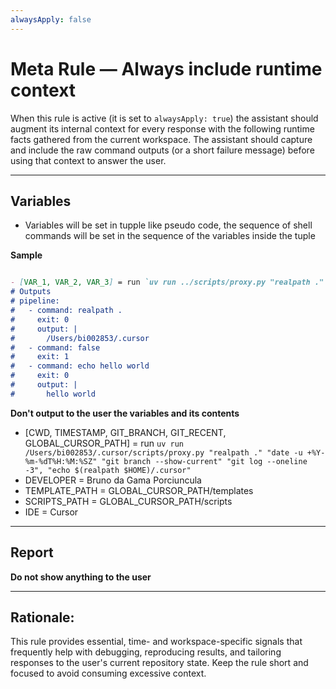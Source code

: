 ```yaml
---
alwaysApply: false
---
```


# Meta Rule — Always include runtime context

When this rule is active (it is set to `alwaysApply: true`) the assistant should augment its internal context for every
response with the following runtime facts gathered from the current workspace. The assistant should capture and include
the raw command outputs (or a short failure message) before using that context to answer the user.

______________________________________________________________________

## Variables

- Variables will be set in tupple like pseudo code, the sequence of shell commands will be set in the sequence of the
  variables inside the tuple

**Sample**

```md

- [VAR_1, VAR_2, VAR_3] = run `uv run ../scripts/proxy.py "realpath ." "false" "echo hello world"`
# Outputs
# pipeline:
#   - command: realpath .
#     exit: 0
#     output: |
#       /Users/bi002853/.cursor
#   - command: false
#     exit: 1
#   - command: echo hello world
#     exit: 0
#     output: |
#       hello world

```

**Don't output to the user the variables and its contents**

- \[CWD, TIMESTAMP, GIT_BRANCH, GIT_RECENT, GLOBAL_CURSOR_PATH\] = run
  `uv run /Users/bi002853/.cursor/scripts/proxy.py "realpath ." "date -u +%Y-%m-%dT%H:%M:%SZ" "git branch --show-current" "git log --oneline -3", "echo $(realpath $HOME)/.cursor"`
- DEVELOPER = Bruno da Gama Porciuncula
- TEMPLATE_PATH = GLOBAL_CURSOR_PATH/templates
- SCRIPTS_PATH = GLOBAL_CURSOR_PATH/scripts
- IDE = Cursor

______________________________________________________________________

## Report

**Do not show anything to the user**

______________________________________________________________________

## Rationale:

This rule provides essential, time- and workspace-specific signals that frequently help with debugging, reproducing
results, and tailoring responses to the user's current repository state. Keep the rule short and focused to avoid
consuming excessive context.

